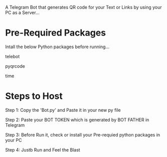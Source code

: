  A Telegram Bot that generates QR code for your Text or Links by using your PC as a Server...
 
# Pre-Required Packages 
 
 Intall the below Python packages before running...
 
telebot

pyqrcode

time

# Steps to Host

 Step 1: Copy the 'Bot.py' and Paste it in your new py file

 Step 2: Paste your BOT TOKEN which is generated by BOT FATHER in Telegram 

 Step 3: Before Run it, check or install your Pre-requied python packages in your PC

 Step 4: Justb Run and Feel the Blast
